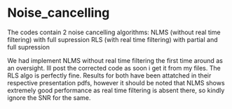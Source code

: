 # Noise_cancelling
The codes contain 2 noise cancelling algorithms:
NLMS (without real time filtering) with full supression
RLS (with real time filtering) with partial and full supression

We had implement NLMS without real time filtering the first time around as an oversight. Ill post the corrected code as soon i get it from my files. The RLS algo is perfectly fine. Results for both have been attatched in their respective presentation pdfs, however it should be noted that NLMS shows extremely good performance as real time filtering is absent there, so kindly ignore the SNR for the same.
